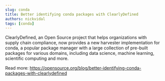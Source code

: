 ```yaml
---
slug: conda
title: Better identifying conda packages with ClearlyDefined
authors: nickvidal
tags: [conda]
---
```


ClearlyDefined, an Open Source project that helps organizations with supply chain compliance, now provides a new harvester implementation for conda, a popular package manager with a large collection of pre-built packages for various domains, including data science, machine learning, scientific computing and more.

Read more: https://opensource.org/blog/better-identifying-conda-packages-with-clearlydefined

